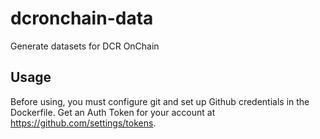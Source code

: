 # dcronchain-data
Generate datasets for DCR OnChain

## Usage

Before using, you must configure git and set up Github credentials in the Dockerfile. Get an Auth Token for your account at https://github.com/settings/tokens. 
